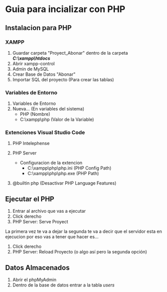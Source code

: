 # Guia para incializar con PHP

## Instalacion para PHP

### XAMPP

1. Guardar carpeta "Proyect_Abonar" dentro de la carpeta ***C:\xampp\htdocs***
2. Abrir xampp-control
3. Admin de MySQL
4. Crear Base de Datos "Abonar"
5. Importar SQL del proyecto (Para crear las tablas)

### Variables de Entorno

1. Variables de Entorno
2. Nueva... (En variables del sistema)
   - PHP (Nombre)
   - C:\xampp\php (Valor de la Variable)

### Extenciones Visual Studio Code

1. PHP Intelephense

2. PHP Server
   - Configuracion de la extencion
     - C:\xampp\php\php.ini (PHP Config Path)
     - C:\xampp\php\php.exe (PHP Path)
       
3. @builtin php (Desactivar PHP Language Features)

## Ejecutar el PHP

1. Entrar al archivo que vas a ejecutar
2. Click derecho
3. PHP Server: Serve Proyect

La primera vez te va a dejar la segunda te va a decir que el servidor esta en ejecucion por eso vas a tener que hacer es...

1. Click derecho
2. PHP Server: Reload Proyecto (o algo así pero la segunda opción)

## Datos Almacenados

1. Abrir el phpMyAdmin
2. Dentro de la base de datos entrar a la tabla *users*
